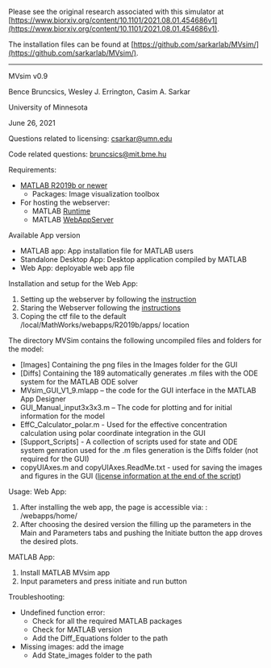Please see the original research associated with this simulator at [https://www.biorxiv.org/content/10.1101/2021.08.01.454686v1](https://www.biorxiv.org/content/10.1101/2021.08.01.454686v1).

The installation files can be found at [https://github.com/sarkarlab/MVsim/](https://github.com/sarkarlab/MVsim/).

***

MVsim v0.9

Bence Bruncsics, Wesley J. Errington, Casim A. Sarkar

University of Minnesota

June 26, 2021

Questions related to licensing: csarkar@umn.edu

Code related questions: bruncsics@mit.bme.hu

Requirements:
- [MATLAB R2019b or newer](https://www.mathworks.com/)
  - Packages: Image visualization toolbox
- For hosting the webserver:
  - MATLAB [Runtime](https://www.mathworks.com/products/compiler/matlab-runtime.html) 
  - MATLAB [WebAppServer](https://www.mathworks.com/products/matlab-web-app-server.html)
  
Available App version
- MATLAB app: App installation file for MATLAB users
- Standalone Desktop App: Desktop application compiled by MATLAB
- Web App: deployable web app file

Installation and setup for the Web App:
1. Setting up the webserver by following the [instruction](https://www.mathworks.com/help/webappserver/ug/set-up-matlab-web-app-server.html)
2. Staring the Webserver following the [instructions](https://www.mathworks.com/help/compiler/webapps/run-a-web-app.html)
3. Coping the ctf file to  the default /local/MathWorks/webapps/R2019b/apps/ location

The directory MVSim contains the following uncompiled files and folders for the model:

* [Images] Containing the png files in the Images folder for the GUI 
* [Diffs] Containing the 189 automatically generates .m files with the ODE system for the MATLAB ODE solver
* MVsim_GUI_V1_9.mlapp – the code for the GUI interface in the MATLAB App Designer	
* GUI_Manual_input3x3x3.m – The code for plotting and for initial information for the model
* EffC_Calculator_polar.m - Used for the effective concentration calculation using polar coordinate integration in the GUI
* [Support_Scripts] - A collection of scripts used for state and ODE system genration used for the .m files generation is the Diffs folder (not required for the GUI) 
* copyUIAxes.m and copyUIAxes.ReadMe.txt - used for saving the images and figures in the GUI ([license information at the end of the script](https://www.mathworks.com/matlabcentral/fileexchange/73103-copyuiaxes))


Usage: 
Web App:
1. After installing the web app, the page is accessible via: <host>:<port> /webapps/home/ 
2. After choosing the desired version the filling up the parameters in the Main and Parameters tabs and pushing the Initiate button the app droves the desired plots. 

MATLAB App:
1. Install MATLAB MVsim app
2. Input parameters and press initiate and run button

Troubleshooting:

- Undefined function error: 
  - Check for all the required MATLAB packages
  - Check for MATLAB version
  - Add the Diff_Equations folder to the path
- Missing images: add the image 
  - Add State_images folder to the path

